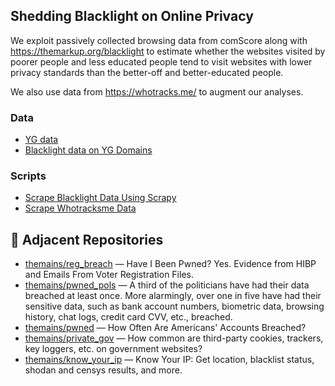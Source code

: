 ## Shedding Blacklight on Online Privacy

We exploit passively collected browsing data from comScore along with https://themarkup.org/blacklight to estimate whether the websites visited by poorer people and less educated people tend to visit websites with lower privacy standards than the better-off and better-educated people. 

We also use data from https://whotracks.me/ to augment our analyses.

### Data

* [YG data](https://dataverse.harvard.edu/dataset.xhtml?persistentId=doi:10.7910/DVN/VIV4TS)
* [Blacklight data on YG Domains](https://doi.org/10.7910/DVN/3N7TDZ)

### Scripts

* [Scrape Blacklight Data Using Scrapy](https://github.com/themains/private_blacklight/tree/master/scripts/privacy_scraper)
* [Scrape Whotracksme Data](https://github.com/themains/private_blacklight/blob/master/scripts/get_whotracksme_privacy_data.py)

## 🔗 Adjacent Repositories

- [themains/reg_breach](https://github.com/themains/reg_breach) — Have I Been Pwned? Yes. Evidence from HIBP and Emails From Voter Registration Files.
- [themains/pwned_pols](https://github.com/themains/pwned_pols) — A third of the politicians have had their data breached at least once. More alarmingly, over one in five have had their sensitive data, such as bank account numbers, biometric data, browsing history, chat logs, credit card CVV, etc., breached.
- [themains/pwned](https://github.com/themains/pwned) — How Often Are Americans' Accounts Breached?
- [themains/private_gov](https://github.com/themains/private_gov) — How common are third-party cookies, trackers, key loggers, etc. on government websites?
- [themains/know_your_ip](https://github.com/themains/know_your_ip) — Know Your IP: Get location, blacklist status, shodan and censys results, and more.
